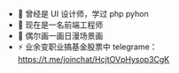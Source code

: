
- 🔭 曾经是 UI 设计师，学过 php pyhon
- 🌱 现在是一名前端工程师
- 👯 偶尔画一画日漫场景画
- ⚡  业余变职业搞基金股票中 telegrame：https://t.me/joinchat/HcjtOVpHysop3CgK



